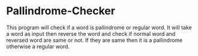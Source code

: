 # Pallindrome-Checker
This program will check if a word is pallindrome or regular word. It will take a word as input then reverse the word and check if normal word and reversed word are same or not. If they are same then it is a pallindrome otherwise a regular word.
